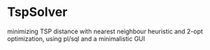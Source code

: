 # TspSolver
minimizing TSP distance with nearest neighbour heuristic and 2-opt optimization, using pl/sql and a minimalistic GUI
